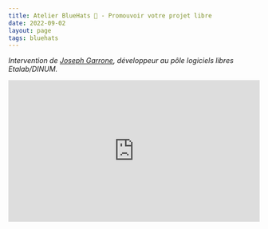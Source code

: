 ```yaml
---
title: Atelier BlueHats 🧢 - Promouvoir votre projet libre
date: 2022-09-02
layout: page
tags: bluehats
---
```


*Intervention de [Joseph Garrone](https://github.com/garronej),
développeur au pôle logiciels libres Etalab/DINUM.*

<div style="position:relative;padding-bottom:56.25%;height:0;overflow:hidden;"> <iframe style="width:100%;height:100%;position:absolute;left:0px;top:0px;overflow:hidden" frameborder="0" type="text/html" src="https://www.dailymotion.com/embed/video/x8dfxo2" width="100%" height="100%" allowfullscreen > </iframe> </div>

